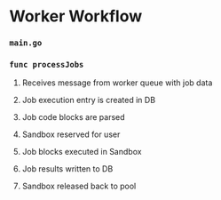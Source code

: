 # Worker Workflow

### `main.go`

### `func processJobs`

1. Receives message from worker queue with job data

2. Job execution entry is created in DB

3. Job code blocks are parsed

4. Sandbox reserved for user

5. Job blocks executed in Sandbox

6. Job results written to DB

7. Sandbox released back to pool
